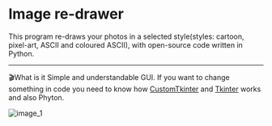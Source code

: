 # Image re-drawer
This program re-draws your photos in a selected style(styles: cartoon, pixel-art, ASCII and coloured ASCII), with open-source code written in Python.

---
🎬What is it
Simple and understandable GUI.
If you want to change something in code you need to know how [CustomTkinter](https://github.com/TomSchimansky/CustomTkinter/wiki) and  [Tkinter](https://docs.python.org/3/library/tkinter.html) works and also Phyton.

![image_1](git/Screenshot_1.png)

